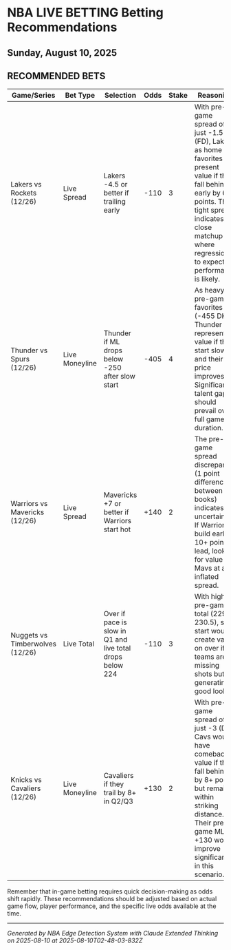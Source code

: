 # NBA LIVE BETTING Betting Recommendations
## Sunday, August 10, 2025

## RECOMMENDED BETS
| Game/Series | Bet Type | Selection | Odds | Stake | Reasoning |
|-------------|----------|-----------|------|-------|-----------|
| Lakers vs Rockets (12/26) | Live Spread | Lakers -4.5 or better if trailing early | -110 | 3 | With pre-game spread of just -1.5 (FD), Lakers as home favorites present value if they fall behind early by 6+ points. The tight spread indicates a close matchup where regression to expected performance is likely. |
| Thunder vs Spurs (12/26) | Live Moneyline | Thunder if ML drops below -250 after slow start | -405 | 4 | As heavy pre-game favorites (-455 DK), Thunder represent value if they start slowly and their price improves. Significant talent gap should prevail over full game duration. |
| Warriors vs Mavericks (12/26) | Live Spread | Mavericks +7 or better if Warriors start hot | +140 | 2 | The pre-game spread discrepancy (1 point difference between books) indicates uncertainty. If Warriors build early 10+ point lead, look for value on Mavs at an inflated spread. |
| Nuggets vs Timberwolves (12/26) | Live Total | Over if pace is slow in Q1 and live total drops below 224 | -110 | 3 | With high pre-game total (229-230.5), slow start would create value on over if teams are missing shots but generating good looks. |
| Knicks vs Cavaliers (12/26) | Live Moneyline | Cavaliers if they trail by 8+ in Q2/Q3 | +130 | 2 | With pre-game spread of just -3 (DK), Cavs would have comeback value if they fall behind by 8+ points but remain within striking distance. Their pre-game ML of +130 would improve significantly in this scenario. |

Remember that in-game betting requires quick decision-making as odds shift rapidly. These recommendations should be adjusted based on actual game flow, player performance, and the specific live odds available at the time.

---
*Generated by NBA Edge Detection System with Claude Extended Thinking on 2025-08-10 at 2025-08-10T02-48-03-832Z*
